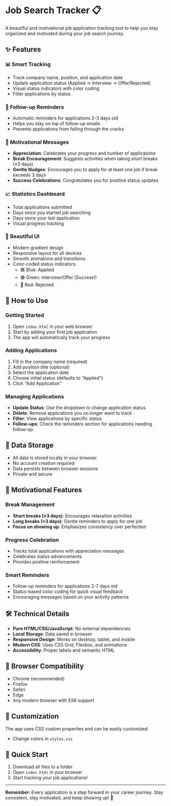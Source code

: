 # Job Search Tracker 📋

A beautiful and motivational job application tracking tool to help you stay organized and motivated during your job search journey.

## ✨ Features

### 📊 **Smart Tracking**
- Track company name, position, and application date
- Update application status (Applied → Interview → Offer/Rejected)
- Visual status indicators with color coding
- Filter applications by status

### 🔔 **Follow-up Reminders**
- Automatic reminders for applications 2-3 days old
- Helps you stay on top of follow-up emails
- Prevents applications from falling through the cracks

### 🎯 **Motivational Messages**
- **Appreciation**: Celebrates your progress and number of applications
- **Break Encouragement**: Suggests activities when taking short breaks (≤3 days)
- **Gentle Nudges**: Encourages you to apply for at least one job if break exceeds 3 days
- **Success Celebrations**: Congratulates you for positive status updates

### 📈 **Statistics Dashboard**
- Total applications submitted
- Days since you started job searching
- Days since your last application
- Visual progress tracking

### 🎨 **Beautiful UI**
- Modern gradient design
- Responsive layout for all devices
- Smooth animations and transitions
- Color-coded status indicators:
  - 🟦 Blue: Applied
  - 🟢 Green: Interview/Offer (Success!)
  - 🔴 Red: Rejected

## 🚀 How to Use

### Getting Started
1. Open `index.html` in your web browser
2. Start by adding your first job application
3. The app will automatically track your progress

### Adding Applications
1. Fill in the company name (required)
2. Add position title (optional)
3. Select the application date
4. Choose initial status (defaults to "Applied")
5. Click "Add Application"

### Managing Applications
- **Update Status**: Use the dropdown to change application status
- **Delete**: Remove applications you no longer want to track
- **Filter**: View applications by specific status
- **Follow-ups**: Check the reminders section for applications needing follow-up

## 💾 Data Storage

- All data is stored locally in your browser
- No account creation required
- Data persists between browser sessions
- Private and secure

## 🎯 Motivational Features

### Break Management
- **Short breaks (≤3 days)**: Encourages relaxation activities
- **Long breaks (>3 days)**: Gentle reminders to apply for one job
- **Focus on showing up**: Emphasizes consistency over perfection

### Progress Celebration
- Tracks total applications with appreciation messages
- Celebrates status advancements
- Provides positive reinforcement

### Smart Reminders
- Follow-up reminders for applications 2-7 days old
- Status-based color coding for quick visual feedback
- Encouraging messages based on your activity patterns

## 🛠️ Technical Details

- **Pure HTML/CSS/JavaScript**: No external dependencies
- **Local Storage**: Data saved in browser
- **Responsive Design**: Works on desktop, tablet, and mobile
- **Modern CSS**: Uses CSS Grid, Flexbox, and animations
- **Accessibility**: Proper labels and semantic HTML

## 📱 Browser Compatibility

- Chrome (recommended)
- Firefox
- Safari
- Edge
- Any modern browser with ES6 support

## 🎨 Customization

The app uses CSS custom properties and can be easily customized:
- Change colors in `styles.css`

## 🚀 Quick Start

1. Download all files to a folder
2. Open `index.html` in your browser
3. Start tracking your job applications!

---

**Remember**: Every application is a step forward in your career journey. Stay consistent, stay motivated, and keep showing up! 💪 
